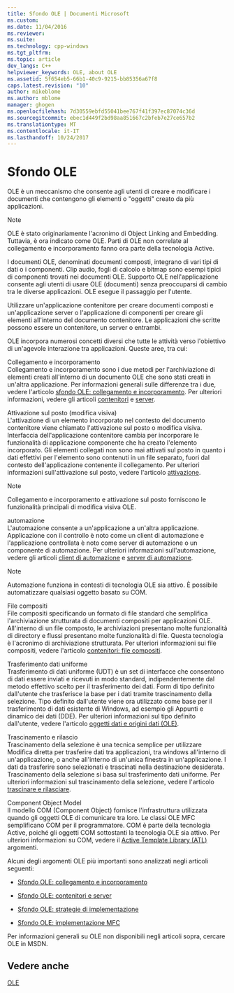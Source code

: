 ```yaml
---
title: Sfondo OLE | Documenti Microsoft
ms.custom: 
ms.date: 11/04/2016
ms.reviewer: 
ms.suite: 
ms.technology: cpp-windows
ms.tgt_pltfrm: 
ms.topic: article
dev_langs: C++
helpviewer_keywords: OLE, about OLE
ms.assetid: 5f654eb5-66b1-40c9-9215-bb85356a67f8
caps.latest.revision: "10"
author: mikeblome
ms.author: mblome
manager: ghogen
ms.openlocfilehash: 7d30559ebfd55041bee767f41f397ec87074c36d
ms.sourcegitcommit: ebec1d449f2bd98aa851667c2bfeb7e27ce657b2
ms.translationtype: MT
ms.contentlocale: it-IT
ms.lasthandoff: 10/24/2017
---
```

# <a name="ole-background"></a>Sfondo OLE
OLE è un meccanismo che consente agli utenti di creare e modificare i documenti che contengono gli elementi o "oggetti" creato da più applicazioni.  
  
> [!NOTE]
>  OLE è stato originariamente l'acronimo di Object Linking and Embedding. Tuttavia, è ora indicato come OLE. Parti di OLE non correlate al collegamento e incorporamento fanno ora parte della tecnologia Active.  
  
 I documenti OLE, denominati documenti composti, integrano di vari tipi di dati o i componenti. Clip audio, fogli di calcolo e bitmap sono esempi tipici di componenti trovati nei documenti OLE. Supporto OLE nell'applicazione consente agli utenti di usare OLE (documenti) senza preoccuparsi di cambio tra le diverse applicazioni. OLE esegue il passaggio per l'utente.  
  
 Utilizzare un'applicazione contenitore per creare documenti composti e un'applicazione server o l'applicazione di componenti per creare gli elementi all'interno del documento contenitore. Le applicazioni che scritte possono essere un contenitore, un server o entrambi.  
  
 OLE incorpora numerosi concetti diversi che tutte le attività verso l'obiettivo di un'agevole interazione tra applicazioni. Queste aree, tra cui:  
  
 Collegamento e incorporamento  
 Collegamento e incorporamento sono i due metodi per l'archiviazione di elementi creati all'interno di un documento OLE che sono stati creati in un'altra applicazione. Per informazioni generali sulle differenze tra i due, vedere l'articolo [sfondo OLE: collegamento e incorporamento](../mfc/ole-background-linking-and-embedding.md). Per ulteriori informazioni, vedere gli articoli [contenitori](../mfc/containers.md) e [server](../mfc/servers.md).  
  
 Attivazione sul posto (modifica visiva)  
 L'attivazione di un elemento incorporato nel contesto del documento contenitore viene chiamato l'attivazione sul posto o modifica visiva. Interfaccia dell'applicazione contenitore cambia per incorporare le funzionalità di applicazione componente che ha creato l'elemento incorporato. Gli elementi collegati non sono mai attivati sul posto in quanto i dati effettivi per l'elemento sono contenuti in un file separato, fuori dal contesto dell'applicazione contenente il collegamento. Per ulteriori informazioni sull'attivazione sul posto, vedere l'articolo [attivazione](../mfc/activation-cpp.md).  
  
> [!NOTE]
>  Collegamento e incorporamento e attivazione sul posto forniscono le funzionalità principali di modifica visiva OLE.  
  
 automazione  
 L'automazione consente a un'applicazione a un'altra applicazione. Applicazione con il controllo è noto come un client di automazione e l'applicazione controllata è noto come server di automazione o un componente di automazione. Per ulteriori informazioni sull'automazione, vedere gli articoli [client di automazione](../mfc/automation-clients.md) e [server di automazione](../mfc/automation-servers.md).  
  
> [!NOTE]
>  Automazione funziona in contesti di tecnologia OLE sia attivo. È possibile automatizzare qualsiasi oggetto basato su COM.  
  
 File compositi  
 File compositi specificando un formato di file standard che semplifica l'archiviazione strutturata di documenti compositi per applicazioni OLE. All'interno di un file composto, le archiviazioni presentano molte funzionalità di directory e flussi presentano molte funzionalità di file. Questa tecnologia è l'acronimo di archiviazione strutturata. Per ulteriori informazioni sui file compositi, vedere l'articolo [contenitori: file compositi](../mfc/containers-compound-files.md).  
  
 Trasferimento dati uniforme  
 Trasferimento di dati uniforme (UDT) è un set di interfacce che consentono di dati essere inviati e ricevuti in modo standard, indipendentemente dal metodo effettivo scelto per il trasferimento dei dati. Form di tipo definito dall'utente che trasferisce la base per i dati tramite trascinamento della selezione. Tipo definito dall'utente viene ora utilizzato come base per il trasferimento di dati esistente di Windows, ad esempio gli Appunti e dinamico dei dati (DDE). Per ulteriori informazioni sul tipo definito dall'utente, vedere l'articolo [oggetti dati e origini dati (OLE)](../mfc/data-objects-and-data-sources-ole.md).  
  
 Trascinamento e rilascio  
 Trascinamento della selezione è una tecnica semplice per utilizzare Modifica diretta per trasferire dati tra applicazioni, tra windows all'interno di un'applicazione, o anche all'interno di un'unica finestra in un'applicazione. I dati da trasferire sono selezionati e trascinati nella destinazione desiderata. Trascinamento della selezione si basa sul trasferimento dati uniforme. Per ulteriori informazioni sul trascinamento della selezione, vedere l'articolo [trascinare e rilasciare](../mfc/drag-and-drop-ole.md).  
  
 Component Object Model  
 Il modello COM (Component Object) fornisce l'infrastruttura utilizzata quando gli oggetti OLE di comunicare tra loro. Le classi OLE MFC semplificano COM per il programmatore. COM è parte della tecnologia Active, poiché gli oggetti COM sottostanti la tecnologia OLE sia attivo. Per ulteriori informazioni su COM, vedere il [Active Template Library (ATL)](../atl/active-template-library-atl-concepts.md) argomenti.  
  
 Alcuni degli argomenti OLE più importanti sono analizzati negli articoli seguenti:  
  
-   [Sfondo OLE: collegamento e incorporamento](../mfc/ole-background-linking-and-embedding.md)  
  
-   [Sfondo OLE: contenitori e server](../mfc/ole-background-containers-and-servers.md)  
  
-   [Sfondo OLE: strategie di implementazione](../mfc/ole-background-implementation-strategies.md)  
  
-   [Sfondo OLE: implementazione MFC](../mfc/ole-background-mfc-implementation.md)  
  
 Per informazioni generali su OLE non disponibili negli articoli sopra, cercare OLE in MSDN.  
  
## <a name="see-also"></a>Vedere anche  
 [OLE](../mfc/ole-in-mfc.md)

